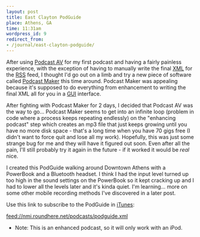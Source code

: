 ```yaml
---
layout: post
title: East Clayton PodGuide
place: Athens, GA
time: 11:31am
wordpress_id: 9
redirect_from:
- /journal/east-clayton-podguide/
---
```


After using [Podcast AV](http://www.oldjewelsoftware.com/products/podcastav/) for my first podcast and having a fairly painless experience, with the exception of having to manually write the final [XML](http://en.wikipedia.org/wiki/XML) for the [RSS](http://en.wikipedia.org/wiki/RSS) feed, I thought I'd go out on a limb and try a new piece of software called [Podcast Maker](http://www.apple.com/downloads/macosx/internet_utilities/) this time around. Podcast Maker was appealing because it's supposed to do everything from enhancement to writing the final XML all for you in a [GUI](http://en.wikipedia.org/wiki/GUI) interface.

After fighting with Podcast Maker for 2 days, I decided that Podcast AV was the way to go... Podcast Maker seems to get into an infinite loop (problem in code where a process keeps repeating endlessly) on the "enhancing podcast" step which creates an mp3 file that just keeps growing until you have no more disk space - that's a long time when you have 70 gigs free (I didn't want to force quit and lose all my work). Hopefully, this was just some strange bug for me and they will have it figured out soon. Even after all the pain, I'll still probably try it again in the future - if it worked it would be *real* nice.

I created this PodGuide walking around Downtown Athens with a PowerBook and a Bluetooth headset. I think I had the input level turned up too high in the sound settings on the PowerBook so it kept cracking up and I had to lower all the levels later and it's kinda quiet. I'm learning... more on some other mobile recording methods I've discovered in a later post.

Use this link to subscribe to the PodGuide in [iTunes](http://www.apple.com/itunes/):

[feed://nmi.roundhere.net/podcasts/podguide.xml](feed://nmi.roundhere.net/podcasts/podguide.xml)

- Note: This is an enhanced podcast, so it will only work with an iPod.
